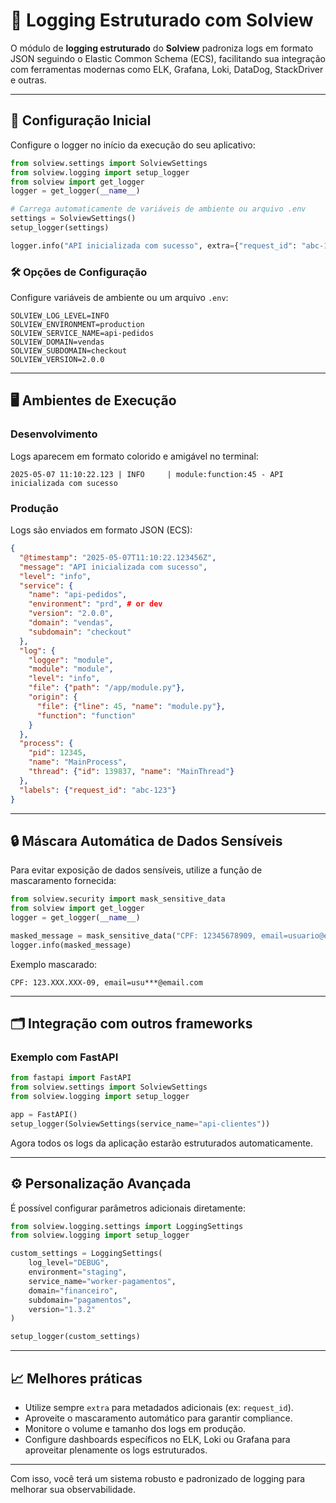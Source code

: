# 📑 Logging Estruturado com Solview

O módulo de **logging estruturado** do **Solview** padroniza logs em formato JSON seguindo o Elastic Common Schema (ECS), facilitando sua integração com ferramentas modernas como ELK, Grafana, Loki, DataDog, StackDriver e outras.

---

## 🚀 Configuração Inicial

Configure o logger no início da execução do seu aplicativo:

```python
from solview.settings import SolviewSettings
from solview.logging import setup_logger
from solview import get_logger
logger = get_logger(__name__)

# Carrega automaticamente de variáveis de ambiente ou arquivo .env
settings = SolviewSettings()
setup_logger(settings)

logger.info("API inicializada com sucesso", extra={"request_id": "abc-123"})
```

### 🛠️ Opções de Configuração

Configure variáveis de ambiente ou um arquivo `.env`:

```env
SOLVIEW_LOG_LEVEL=INFO
SOLVIEW_ENVIRONMENT=production
SOLVIEW_SERVICE_NAME=api-pedidos
SOLVIEW_DOMAIN=vendas
SOLVIEW_SUBDOMAIN=checkout
SOLVIEW_VERSION=2.0.0
```

---

## 🖥️ Ambientes de Execução

### Desenvolvimento

Logs aparecem em formato colorido e amigável no terminal:

```
2025-05-07 11:10:22.123 | INFO     | module:function:45 - API inicializada com sucesso
```

### Produção

Logs são enviados em formato JSON (ECS):

```json
{
  "@timestamp": "2025-05-07T11:10:22.123456Z",
  "message": "API inicializada com sucesso",
  "level": "info",
  "service": {
    "name": "api-pedidos",
    "environment": "prd", # or dev
    "version": "2.0.0",
    "domain": "vendas",
    "subdomain": "checkout"
  },
  "log": {
    "logger": "module",
    "module": "module",
    "level": "info",
    "file": {"path": "/app/module.py"},
    "origin": {
      "file": {"line": 45, "name": "module.py"},
      "function": "function"
    }
  },
  "process": {
    "pid": 12345,
    "name": "MainProcess",
    "thread": {"id": 139837, "name": "MainThread"}
  },
  "labels": {"request_id": "abc-123"}
}
```

---

## 🔒 Máscara Automática de Dados Sensíveis

Para evitar exposição de dados sensíveis, utilize a função de mascaramento fornecida:

```python
from solview.security import mask_sensitive_data
from solview import get_logger
logger = get_logger(__name__)

masked_message = mask_sensitive_data("CPF: 12345678909, email=usuario@email.com")
logger.info(masked_message)
```

Exemplo mascarado:

```
CPF: 123.XXX.XXX-09, email=usu***@email.com
```

---

## 🗂️ Integração com outros frameworks

### Exemplo com FastAPI

```python
from fastapi import FastAPI
from solview.settings import SolviewSettings
from solview.logging import setup_logger

app = FastAPI()
setup_logger(SolviewSettings(service_name="api-clientes"))
```

Agora todos os logs da aplicação estarão estruturados automaticamente.

---

## ⚙️ Personalização Avançada

É possível configurar parâmetros adicionais diretamente:

```python
from solview.logging.settings import LoggingSettings
from solview.logging import setup_logger

custom_settings = LoggingSettings(
    log_level="DEBUG",
    environment="staging",
    service_name="worker-pagamentos",
    domain="financeiro",
    subdomain="pagamentos",
    version="1.3.2"
)

setup_logger(custom_settings)
```

---

## 📈 Melhores práticas

* Utilize sempre `extra` para metadados adicionais (ex: `request_id`).
* Aproveite o mascaramento automático para garantir compliance.
* Monitore o volume e tamanho dos logs em produção.
* Configure dashboards específicos no ELK, Loki ou Grafana para aproveitar plenamente os logs estruturados.

---

Com isso, você terá um sistema robusto e padronizado de logging para melhorar sua observabilidade.
